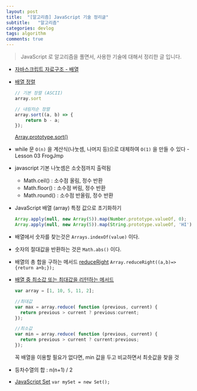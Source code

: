 ```yaml
---
layout: post
title:  "[알고리즘] JavaScript 기술 정리글"
subtitle:   "알고리즘"
categories: devlog
tags: algorithm
comments: true
---
```


> JavaScript 로 알고리즘을 풀면서, 사용한 기술에 대해서 정리한 글 입니다.

- [자바스크립트 자료구조 - 배열](http://jinbroing.tistory.com/124)

- [배열 정렬](http://dudmy.net/javascript/2015/11/16/javascript-sort/)

  ```javascript
  // 기본 정렬 (ASCII)
  array.sort
  ```

  ```javascript
  // 내림차순 정렬
  array.sort((a, b) => {
      return b - a;
  });
  ```

  [Array.prototype.sort()](https://developer.mozilla.org/ko/docs/Web/JavaScript/Reference/Global_Objects/Array/sort)

- while 문 `O(n)` 을 계산식(나눗셈, 나머지 등)으로 대체하여 `O(1)` 을 만들 수 있다 - Lesson 03 FrogJmp

- javascript 기본 나눗셈은 소숫점까지 출력됨

  - Math.ceil() : 소수점 올림, 정수 반환
  - Math.floor() : 소수점 버림, 정수 반환
  - Math.round() : 소수점 반올림, 정수 반환

- JavaScript 배열 (array) 특정 값으로 초기화하기

  ```javascript
  Array.apply(null, new Array(5)).map(Number.prototype.valueOf, 0);
  Array.apply(null, new Array(5)).map(String.prototype.valueOf, 'HI');
  ```

- 배열에서 숫자를 찾는것은 `Arrays.indexOf(value)` 이다.

- 숫자의 절대값을 반환하는 것은 `Math.abs()` 이다.

- 배열의 총 합을 구하는 메서드 [reduceRight](https://developer.mozilla.org/en-US/docs/Web/JavaScript/Reference/Global_Objects/Array/ReduceRight) `Array.reduceRight((a,b)=>{return a+b;});`

- [배열 중 최소값 또는 최대값을 리턴하는 메서드](http://programmingsummaries.tistory.com/108)

  ```javascript
  var array = [1, 10, 5, 11, 2];
  
  //최대값
  var max = array.reduce( function (previous, current) { 
  	return previous > current ? previous:current;
  });
  
  //최소값
  var min = array.reduce( function (previous, current) { 
  	return previous > current ? current:previous;
  });
  ```

  꼭 배열을 이용할 필요가 없다면, min 값을 두고 비교하면서 최솟값을 찾을 것

- 등차수열의 합 : n(n+1) / 2

- [JavaScript Set](https://developer.mozilla.org/ko/docs/Web/JavaScript/Reference/Global_Objects/Set) `var mySet = new Set();`

  
